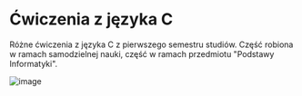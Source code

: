 # Ćwiczenia z języka C
Różne ćwiczenia z języka C z pierwszego semestru studiów. Część robiona w ramach samodzielnej nauki, część w ramach przedmiotu "Podstawy Informatyki".


![image](https://user-images.githubusercontent.com/46055596/89942358-b4477b80-dc1c-11ea-9eb3-42d5670fb533.png)
